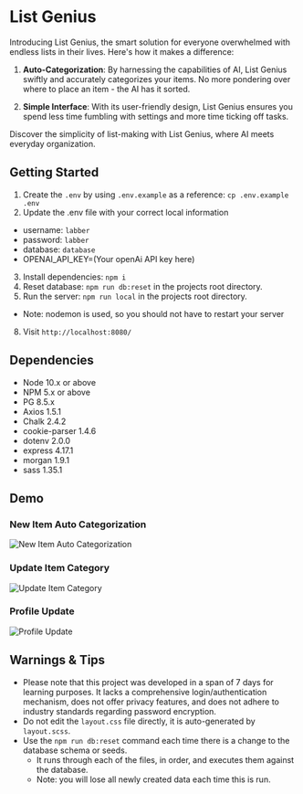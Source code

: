 List Genius
=========

Introducing List Genius, the smart solution for everyone overwhelmed with endless lists in their lives. Here's how it makes a difference:

1. **Auto-Categorization**: By harnessing the capabilities of AI, List Genius swiftly and accurately categorizes your items. No more pondering over where to place an item - the AI has it sorted.

2. **Simple Interface**: With its user-friendly design, List Genius ensures you spend less time fumbling with settings and more time ticking off tasks.

Discover the simplicity of list-making with List Genius, where AI meets everyday organization.

## Getting Started

1. Create the `.env` by using `.env.example` as a reference: `cp .env.example .env`
2. Update the .env file with your correct local information 
  - username: `labber` 
  - password: `labber` 
  - database: `database`
  - OPENAI_API_KEY=(Your openAi API key here)
3. Install dependencies: `npm i`
4. Reset database: `npm run db:reset` in the projects root directory.
7. Run the server: `npm run local` in the projects root directory.
  - Note: nodemon is used, so you should not have to restart your server
8. Visit `http://localhost:8080/`

## Dependencies

- Node 10.x or above
- NPM 5.x or above
- PG 8.5.x
- Axios 1.5.1
- Chalk 2.4.2
- cookie-parser 1.4.6
- dotenv 2.0.0
- express 4.17.1
- morgan 1.9.1
- sass 1.35.1

## Demo
### New Item Auto Categorization
![New Item Auto Categorization](https://github.com/tusharhchhabra/smarttodolist-btc/blob/develop/public/assets/gifs/ListGenius-NewItems.gif?raw=true)
### Update Item Category
![Update Item Category](https://github.com/tusharhchhabra/smarttodolist-btc/blob/develop/public/assets/gifs/ListGenius-UpdateItems.gif?raw=true)
### Profile Update
![Profile Update](https://github.com/tusharhchhabra/smarttodolist-btc/blob/develop/public/assets/gifs/ListGenius-ProfileUpdate.gif?raw=true)

## Warnings & Tips
- Please note that this project was developed in a span of 7 days for learning purposes. It lacks a comprehensive login/authentication mechanism, does not offer privacy features, and does not adhere to industry standards regarding password encryption. 
- Do not edit the `layout.css` file directly, it is auto-generated by `layout.scss`.
- Use the `npm run db:reset` command each time there is a change to the database schema or seeds. 
  - It runs through each of the files, in order, and executes them against the database. 
  - Note: you will lose all newly created data each time this is run.
